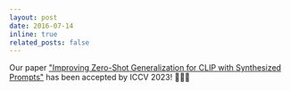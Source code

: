 ```yaml
---
layout: post
date: 2016-07-14
inline: true
related_posts: false
---
```


Our paper ["Improving Zero-Shot Generalization for CLIP with Synthesized Prompts"](https://arxiv.org/abs/2307.07397) has been accepted by ICCV 2023! 🥳🥳🥳
